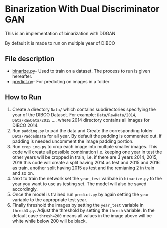# Binarization With Dual Discriminator GAN
This is an implementation of binarization with DDGAN

By default it is made to run on multiple year of DIBCO

## File description
* [binarize.py](binarize.py)- Used to train on a dataset. The process to run is given hereafter.
* [predict.py](predict.py)- For predicting on images in a folder

## How to Run
1. Create a directory ``Data/`` which contains subdirectories specifying the year of the DIBCO Dataset. For example: ``Data/RawData/2014``, ``Data/RawData/2015`` .... where 2014 directory contains all images for DIBCO 2014.
2. Run ``padding.py``  to pad the data and Create the corresponding folder ``Data/PaddedData`` for all year. By default the padding is commented out. if padding is needed uncomment the image padding portion.
3. Run ``crop_img.py`` to crop each image into multiple smaller images. This code will create all possible combination i.e. keeping one year in test the other years will be cropped in train, i.e. if there are 3 years 2014, 2015, 2016 this code will create a split having 2014 as test and 2015 and 2016 as train, another split having 2015 as test and the remianing 2 in train and so on.
4. Next to train the network set the ``year_test``  varibale in ``binarize.py`` to the year you want to use as testing set. The model will also be saved accordingly.
5. Once the model is trained run ``predict.py`` by again setting the ``year`` variable to the appropriate test year.
6. Finally threshold the images by setting the ``year_test`` variable in ``thresh3.py``.  Adjust the threshold by setting the ``thresh`` variable. In the default case ``thresh=200`` means all values in the image above will be white while below 200 will be black.
